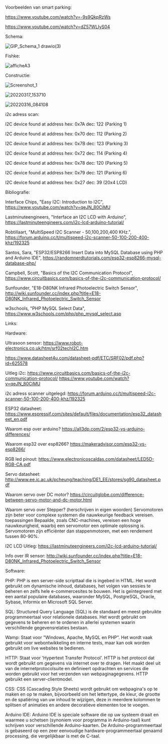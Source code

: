 Voorbeelden van smart parking:

https://www.youtube.com/watch?v=-9s9QkpRzWs

https://www.youtube.com/watch?v=dZ57WLIyS04


Schema:

![GIP_Schema_1 drawio(3)](https://user-images.githubusercontent.com/84501094/158832059-2c38246a-ee87-4d1b-a5ea-6ecb2f757b86.png)

Fishke:

![afficheA3](https://user-images.githubusercontent.com/84501094/160782711-9564a1ec-d0d3-4059-baf9-ccc0a74341c6.png)


Constructie:

![Screenshot_1](https://user-images.githubusercontent.com/84501094/159648242-1bc935f7-010b-4e95-8e65-6d71c42076b8.png)

![20220317_153710](https://user-images.githubusercontent.com/84501094/158831652-27515a12-a5a2-4e21-90e3-08e90cfb2158.jpg)

![20220316_084108](https://user-images.githubusercontent.com/84501094/158831716-e211f728-fa38-4fbd-a081-2fcdf34e6a6c.jpg)



i2c adress scan: 

I2C device found at address hex: 0x7A dec: 122 (Parking 1)

I2C device found at address hex: 0x70 dec: 112 (Parking 2)

I2C device found at address hex: 0x7B dec: 123 (Parking 3)

I2C device found at address hex: 0x72 dec: 114 (Parking 4)

I2C device found at address hex: 0x78 dec: 120 (Parking 5)

I2C device found at address hex: 0x79 dec: 121 (Parking 6)

I2C device found at address hex: 0x27 dec: 39 (20x4 LCD)

Bibliografie:

Interface Chips, "Easy I2C: Introduction to I2C", https://www.youtube.com/watch?v=qeJN_80CiMU

Lastminuteengineers, "Interface an I2C LCD with Arduino", https://lastminuteengineers.com/i2c-lcd-arduino-tutorial/

Robtillaart, "MultiSpeed I2C Scanner - 50,100,200,400 KHz.", https://forum.arduino.cc/t/multispeed-i2c-scanner-50-100-200-400-khz/192325

Santos, Sara, "ESP32/ESP8266 Insert Data into MySQL Database using PHP and Arduino IDE", https://randomnerdtutorials.com/esp32-esp8266-mysql-database-php/

Campbell, Scott, "Basics of the I2C Communication Protocol", https://www.circuitbasics.com/basics-of-the-i2c-communication-protocol/

Sunfounder, "E18-D80NK Infrared Photoelectric Switch Sensor", http://wiki.sunfounder.cc/index.php?title=E18-D80NK_Infrared_Photoelectric_Switch_Sensor

w3schools, "PHP MySQL Select Data", https://www.w3schools.com/php/php_mysql_select.asp

Links:

Hardware:

Ultrasoon sensor:
https://www.robot-electronics.co.uk/htm/srf02techI2C.htm

https://www.datasheet4u.com/datasheet-pdf/ETC/SRF02/pdf.php?id=625578

Uitleg i2c:
https://www.circuitbasics.com/basics-of-the-i2c-communication-protocol/
https://www.youtube.com/watch?v=qeJN_80CiMU

i2c adress scanner uitgelegd:
https://forum.arduino.cc/t/multispeed-i2c-scanner-50-100-200-400-khz/192325

ESP32 datasheet:
https://www.espressif.com/sites/default/files/documentation/esp32_datasheet_en.pdf

Waarom esp over arduino?
https://all3dp.com/2/esp32-vs-arduino-differences/

Waarom esp32 over esp8266?
https://makeradvisor.com/esp32-vs-esp8266/

RGB led pinout:
https://www.electronicoscaldas.com/datasheet/LED5D-RGB-CA.pdf

Servo datasheet:
http://www.ee.ic.ac.uk/pcheung/teaching/DE1_EE/stores/sg90_datasheet.pdf

Waarom servo over DC motor? 
https://circuitglobe.com/difference-between-servo-motor-and-dc-motor.html

Waarom servo over Stepper? (herschrijven in eigen woorden)
Servomotoren zijn beter voor complexe systemen die nauwkeurige feedback vereisen. toepassingen Bepaalde, zoals CNC-machines, vereisen een hoge nauwkeurigheid, waarbij een servomotor een optimale oplossing is. Servomotoren zijn efficiënter dan stappenmotoren, met een rendement tussen 80-90%.

I2C LCD Uitleg: 
https://lastminuteengineers.com/i2c-lcd-arduino-tutorial/

Info over IR sensor:
http://wiki.sunfounder.cc/index.php?title=E18-D80NK_Infrared_Photoelectric_Switch_Sensor

Software:

PHP: 
PHP is een server-side scripttaal die is ingebed in HTML. Het wordt gebruikt om dynamische inhoud, databases, het volgen van sessies te beheren en zelfs hele e-commercesites te bouwen. Het is geïntegreerd met een aantal populaire databases, waaronder MySQL, PostgreSQL, Oracle, Sybase, Informix en Microsoft SQL Server.

SQL:
Structured Query Language (SQL) is de standaard en meest gebruikte programmeertaal voor relationele databases. Het wordt gebruikt om gegevens te beheren en te ordenen in allerlei systemen waarin verschillende gegevensrelaties bestaan.

Wamp:
Staat voor "Windows, Apache, MySQL en PHP". Het wordt vaak gebruikt voor webontwikkeling en interne tests, maar kan ook worden gebruikt om live websites te bedienen.

HTTP:
Staat voor 'Hypertext Transfer Protocol'. HTTP is het protocol dat wordt gebruikt om gegevens via internet over te dragen. Het maakt deel uit van de internetprotocolsuite en definieert opdrachten en services die worden gebruikt voor het verzenden van webpaginagegevens. HTTP gebruikt een server-clientmodel.

CSS:
CSS (Cascading Style Sheets) wordt gebruikt om webpagina's op te maken en op te maken, bijvoorbeeld om het lettertype, de kleur, de grootte en de spatiëring van uw inhoud te wijzigen, deze in meerdere kolommen te splitsen of animaties en andere decoratieve elementen toe te voegen.


Arduino IDE: 
Arduino IDE is speciale software die op uw systeem draait en waarmee u schetsen (synoniem voor programma in Arduino-taal) kunt schrijven voor verschillende Arduino-kaarten. De Arduino-programmeertaal is gebaseerd op een zeer eenvoudige hardware-programmeertaal genaamd processing, die vergelijkbaar is met de C-taal.


